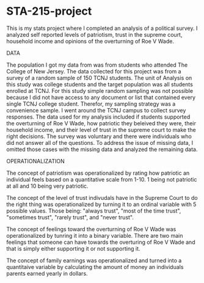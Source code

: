 # STA-215-project
This is my stats project where I completed an analysis of a political survey. I analyzed self reported levels of patriotism, trust in the supreme court, household income and opinions of the overturning of Roe V Wade. 

DATA

The population I got my data from was from students who attended The College of New Jersey. The data collected for this project was from a survey of a random sample of 150 TCNJ students. The unit of Analysis on this study was college students and the target population was all students enrolled at TCNJ. For this study simple random sampling was not possible because I did not have access to any document or list that contained every single TCNJ college student. Therefor, my sampling strategy was a convenience sample. I went around the TCNJ campus to collect survey responses. The data used for my analysis included if students supported the overturning of Roe V Wade, how patriotic they beleived they were, their household income, and their level of trust in the supreme court to make the right decisions. The survey was voluntary and there were individuals who did not answer all of the questions. To address the issue of missing data, I omitted those cases with the missing data and analyzed the remaining data. 



OPERATIONALIZATION 

The concept of patriotism was operationalized by rating how patriotic an individual feels based on a quantitative scale from 1-10. 1 being not patriotic at all and 10 being very patriotic.

The concept of the level of trust indivudals have in the Supreme Court to do the right thing was operationalized by turning it to an ordinal variable with 5 possible values. Those being: "always trust", "most of the time trust", "sometimes trust", "rarely trust", and "never trust".

The concept of feelings toward the overturning of Roe V Wade was operationalized by tunring it into a binary variable. There are two main feelings that someone can have towards the overturing of Roe V Wade and that is simply either supporting it or not supporting it. 

The concept of family earnings was operationalized and turned into a quantitaive variable by calculating the amount of money an individuals parents earned yearly in dollars. 
